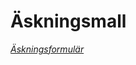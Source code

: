
# Äskningsmall
[*Äskningsformulär*](https://drive.google.com/file/d/1w-9MTxMKx7OploFJI-0G9Wr_A832I0WW/view?usp=sharing)